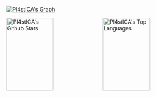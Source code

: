 
<p align="center">
  <a href="https://github.com/Pl4stICA">
  
![Pl4stICA's Graph](https://github-readme-activity-graph.vercel.app/graph?username=Pl4stICA&custom_title=%20Pl4stICA's%20GitHub%20Activity%20Graph&bg_color=0D1117&color=7F3FBF&line=7F3FBF&point=7F3FBF&area_color=FFFFFF&title_color=FFFFFF&area=true)


  </a>
  <a> 
    <a href="https://github.com/Pl4stICA"><img alt="Pl4stICA's Github Stats" src="https://denvercoder1-github-readme-stats.vercel.app/api?username=Pl4stICA&show_icons=true&count_private=true&theme=react&border_color=7F3FBF&bg_color=0D1117&title_color=F85D7F&icon_color=F8D866" height="192px" width="49.5%"/></a>
  <a href="https://github.com/Pl4stICA"><img alt="Pl4stICA's Top Languages" src="https://denvercoder1-github-readme-stats.vercel.app/api/top-langs/?username=Pl4stICA&langs_count=8&layout=compact&theme=react&border_color=7F3FBF&bg_color=0D1117&title_color=F85D7F&icon_color=F8D866" height="192px" width="49.5%"/></a>
  <br/>
</a>

</p>
<a>
 
    
